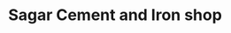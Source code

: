 ---
title: "Sagar Cement and Iron shop"
url: /srikakulam/sagar-cement-and-iron-shop/
shop: trade
---